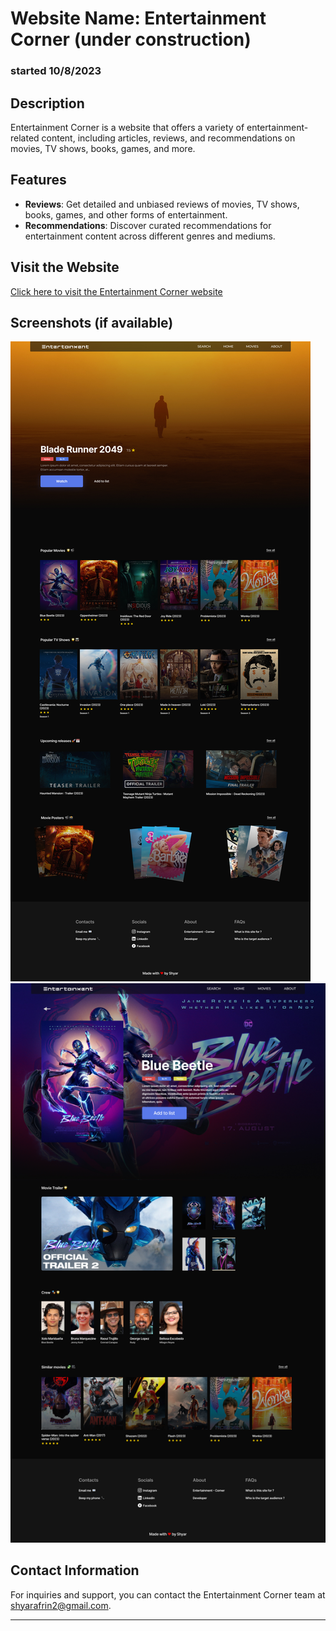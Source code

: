# Website Name: Entertainment Corner (under construction)

### started 10/8/2023

## Description
Entertainment Corner is a website that offers a variety of entertainment-related content, including articles, reviews, and recommendations on movies, TV shows, books, games, and more.

## Features
- **Reviews**: Get detailed and unbiased reviews of movies, TV shows, books, games, and other forms of entertainment.
- **Recommendations**: Discover curated recommendations for entertainment content across different genres and mediums.

## Visit the Website
[Click here to visit the Entertainment Corner website](https://entertainment-corner.vercel.app/)

## Screenshots (if available)
![Screenshot 1](public/Home_pic.jpg)
![Screenshot 2](public/Movie-Details.jpg)

## Contact Information
For inquiries and support, you can contact the Entertainment Corner team at [shyarafrin2@gmail.com](mailto:shyarafrin2@gmail.com).

---
